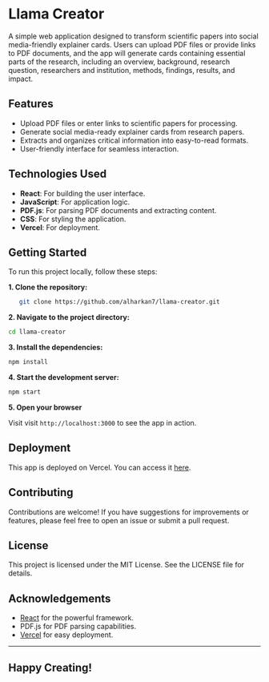 
# Llama Creator

A simple web application designed to transform scientific papers into social media-friendly explainer cards. Users can upload PDF files or provide links to PDF documents, and the app will generate cards containing essential parts of the research, including an overview, background, research question, researchers and institution, methods, findings, results, and impact.

## Features

- Upload PDF files or enter links to scientific papers for processing.
- Generate social media-ready explainer cards from research papers.
- Extracts and organizes critical information into easy-to-read formats.
- User-friendly interface for seamless interaction.

## Technologies Used

- **React**: For building the user interface.
- **JavaScript**: For application logic.
- **PDF.js**: For parsing PDF documents and extracting content.
- **CSS**: For styling the application.
- **Vercel**: For deployment.

## Getting Started

To run this project locally, follow these steps:

**1. Clone the repository:**

```bash
   git clone https://github.com/alharkan7/llama-creator.git
```

**2.  Navigate to the project directory:**
    
```bash   
cd llama-creator
```  

**3.  Install the dependencies:**
    
```bash    
npm install
```

**4.  Start the development server:**
    
```bash    
npm start
```

**5.  Open your browser** 

Visit visit `http://localhost:3000` to see the app in action.
    

## Deployment

This app is deployed on Vercel. You can access it [here](https://llama-creator.vercel.app/).

## Contributing

Contributions are welcome! If you have suggestions for improvements or features, please feel free to open an issue or submit a pull request.

## License

This project is licensed under the MIT License. See the LICENSE file for details.

## Acknowledgements

-   [React](https://reactjs.org/) for the powerful framework.
-   PDF.js for PDF parsing capabilities.
-   [Vercel](https://vercel.com/) for easy deployment.

----------

## Happy Creating!
